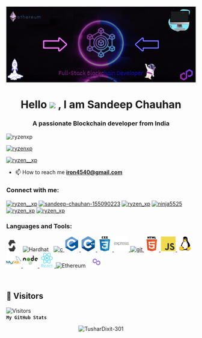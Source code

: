 ![MasterHead](https://github.com/TusharDixit-301/TusharDixit-301/blob/main/assests/Black%20Neon%20Modern%20Gaming%20Twitch%20Banner.gif)

<h1 align = center> <b>Hello</b>  <img src = "https://raw.githubusercontent.com/MartinHeinz/MartinHeinz/master/wave.gif" width = 50px> , I am  Sandeep Chauhan</a> </h1>


<h3 align="center">A passionate Blockchain developer from India</h3>

<p align="left"> <img src="https://komarev.com/ghpvc/?username=ryzenxp&label=Profile%20views&color=0e75b6&style=flat" alt="ryzenxp" /> </p>

<p align="left"> <a href="https://github.com/ryo-ma/github-profile-trophy"><img src="https://github-profile-trophy.vercel.app/?username=ryzenxp" alt="ryzenxp" /></a> </p>

<p align="left"> <a href="https://twitter.com/ryzen__xp" target="blank"><img src="https://img.shields.io/twitter/follow/ryzen__xp?logo=twitter&style=for-the-badge" alt="ryzen__xp" /></a> </p>

- 📫 How to reach me **iron4540@gmail.com**

<h3 align="left">Connect with me:</h3>
<p align="left">
<a href="https://twitter.com/ryzen__xp" target="blank"><img align="center" src="https://raw.githubusercontent.com/rahuldkjain/github-profile-readme-generator/master/src/images/icons/Social/twitter.svg" alt="ryzen__xp" height="30" width="40" /></a>
<a href="https://linkedin.com/in/sandeep-chauhan-155090223" target="blank"><img align="center" src="https://raw.githubusercontent.com/rahuldkjain/github-profile-readme-generator/master/src/images/icons/Social/linked-in-alt.svg" alt="sandeep-chauhan-155090223" height="30" width="40" /></a>
<a href="https://instagram.com/ryzen_xp" target="blank"><img align="center" src="https://raw.githubusercontent.com/rahuldkjain/github-profile-readme-generator/master/src/images/icons/Social/instagram.svg" alt="ryzen_xp" height="30" width="40" /></a>
<a href="https://www.codechef.com/users/ninja5525" target="blank"><img align="center" src="https://cdn.jsdelivr.net/npm/simple-icons@3.1.0/icons/codechef.svg" alt="ninja5525" height="30" width="40" /></a>
<a href="https://codeforces.com/profile/ryzen_xp" target="blank"><img align="center" src="https://raw.githubusercontent.com/rahuldkjain/github-profile-readme-generator/master/src/images/icons/Social/codeforces.svg" alt="ryzen_xp" height="30" width="40" /></a>
<a href="https://www.leetcode.com/ryzen_xp" target="blank"><img align="center" src="https://raw.githubusercontent.com/rahuldkjain/github-profile-readme-generator/master/src/images/icons/Social/leet-code.svg" alt="ryzen_xp" height="30" width="40" /></a>
</p>

<h3 align="left">Languages and Tools:</h3>
<p align="left"> 
 <a> <img alt="Solidity" width="30px" style="padding-right:10px;" src="https://github.com/devicons/devicon/blob/v2.15.1/icons/solidity/solidity-plain.svg"/> </a>
  <a> <img alt="Hardhat" width="30px" style="padding-right:10px;" src="https://seeklogo.com/images/H/hardhat-logo-888739EBB4-seeklogo.com.png"/> </a>
<a href="https://web3js.org/" target="_blank" rel="noreferrer"> <img src="https://pin.it/5iYZArtAb" alt="c" width="40" height="40"/> </a>
<a href="https://www.cprogramming.com/" target="_blank" rel="noreferrer"> <img src="https://raw.githubusercontent.com/devicons/devicon/master/icons/c/c-original.svg" alt="c" width="40" height="40"/> </a> <a href="https://www.w3schools.com/cpp/" target="_blank" rel="noreferrer"> <img src="https://raw.githubusercontent.com/devicons/devicon/master/icons/cplusplus/cplusplus-original.svg" alt="cplusplus" width="40" height="40"/> </a> <a href="https://www.w3schools.com/css/" target="_blank" rel="noreferrer"> <img src="https://raw.githubusercontent.com/devicons/devicon/master/icons/css3/css3-original-wordmark.svg" alt="css3" width="40" height="40"/> </a> <a href="https://expressjs.com" target="_blank" rel="noreferrer"> <img src="https://raw.githubusercontent.com/devicons/devicon/master/icons/express/express-original-wordmark.svg" alt="express" width="40" height="40"/> </a> <a href="https://git-scm.com/" target="_blank" rel="noreferrer"> <img src="https://www.vectorlogo.zone/logos/git-scm/git-scm-icon.svg" alt="git" width="40" height="40"/> </a> <a href="https://www.w3.org/html/" target="_blank" rel="noreferrer"> <img src="https://raw.githubusercontent.com/devicons/devicon/master/icons/html5/html5-original-wordmark.svg" alt="html5" width="40" height="40"/> </a> <a href="https://developer.mozilla.org/en-US/docs/Web/JavaScript" target="_blank" rel="noreferrer"> <img src="https://raw.githubusercontent.com/devicons/devicon/master/icons/javascript/javascript-original.svg" alt="javascript" width="40" height="40"/> </a> <a href="https://www.linux.org/" target="_blank" rel="noreferrer"> <img src="https://raw.githubusercontent.com/devicons/devicon/master/icons/linux/linux-original.svg" alt="linux" width="40" height="40"/> </a> <a href="https://www.mysql.com/" target="_blank" rel="noreferrer"> <img src="https://raw.githubusercontent.com/devicons/devicon/master/icons/mysql/mysql-original-wordmark.svg" alt="mysql" width="40" height="40"/> </a> <a href="https://nodejs.org" target="_blank" rel="noreferrer"> <img src="https://raw.githubusercontent.com/devicons/devicon/master/icons/nodejs/nodejs-original-wordmark.svg" alt="nodejs" width="40" height="40"/> </a> <a href="https://reactjs.org/" target="_blank" rel="noreferrer"> <img src="https://raw.githubusercontent.com/devicons/devicon/master/icons/react/react-original-wordmark.svg" alt="react" width="40" height="40"/> </a> 
 <a> <img alt="Ethereum" width="30px" style="padding-right:10px;" src="https://cdn.iconscout.com/icon/free/png-512/free-ethereum-10-645903.png?f=avif&w=256"/> </a>
  <a> <img alt="Polygon" width="30px" style="padding-right:10px;" src="https://github.com/devicons/devicon/blob/v2.15.1/icons/polygon/polygon-original.svg"/> </a></p>

<br>



## 👀 Visitors
<!-- ![Visitors](https://profile-counter.glitch.me/importlogic/count.svg) -->
![Visitors](https://moe-counter.glitch.me/get/@ryzenxp?theme=rule34)
<br/>
**`My GitHub Stats`** </h2>

<!--<div align=center ><img  src="https://github-readme-stats.vercel.app/api?username=TusharDixit-301&show_icons=true&locale=en&theme=chartreuse-dark" alt="TusharDixit-301" /> </div> -->

<div align=center><img  src="https://github-readme-streak-stats.herokuapp.com/?user=TusharDixit-301&theme=chartreuse-dark" alt="TusharDixit-301" />
</div>
<!-- <div align=center><img src="https://github.com/TusharDixit-301/TusharDixit-301/blob/main/assests/giphy.gif" ></div> -->

<h2 align = center > 
